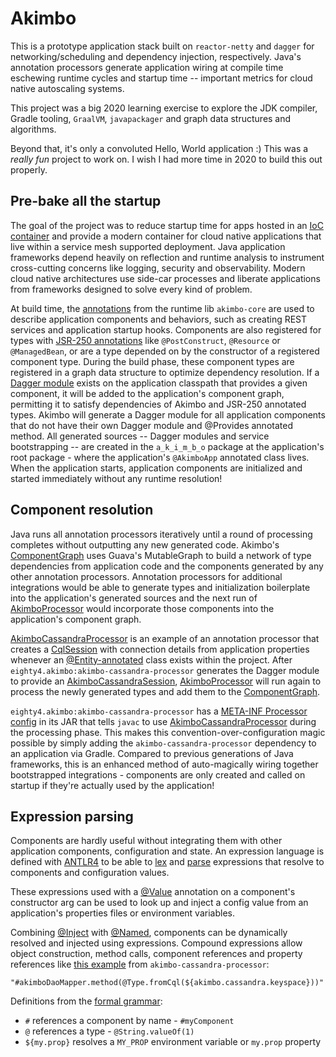 # Akimbo

This is a prototype application stack built on `reactor-netty` and `dagger` for networking/scheduling and dependency injection, respectively. Java's annotation processors generate application wiring at compile time eschewing runtime cycles and startup time -- important metrics for cloud native autoscaling systems.

This project was a big 2020 learning exercise to explore the JDK compiler, Gradle tooling, `GraalVM`, `javapackager` and graph data structures and algorithms.

Beyond that, it's only a convoluted Hello, World application :) This was a *really fun* project to work on. I wish I had more time in 2020 to build this out properly.

## Pre-bake all the startup

The goal of the project was to reduce startup time for apps hosted in an [IoC container](https://en.wikipedia.org/wiki/Inversion_of_control) and provide a modern container for cloud native applications that live within a service mesh supported deployment. Java application frameworks depend heavily on reflection and runtime analysis to instrument cross-cutting concerns like logging, security and observability. Modern cloud native architectures use side-car processes and liberate applications from frameworks designed to solve every kind of problem.

At build time, the [annotations](https://github.com/eighty4/akimbo/tree/main/akimbo-core/src/main/java/eighty4/akimbo/annotation) from the runtime lib `akimbo-core` are used to describe application components and behaviors, such as creating REST services and application startup hooks. Components are also registered for types with [JSR-250 annotations](https://en.wikipedia.org/wiki/Jakarta_Annotations#The_annotations) like `@PostConstruct`, `@Resource` or `@ManagedBean`, or are a type depended on by the constructor of a registered component type. During the build phase, these component types are registered in a graph data structure to optimize dependency resolution. If a [Dagger module](https://dagger.dev/dev-guide/) exists on the application classpath that provides a given component, it will be added to the application's component graph, permitting it to satisfy dependencies of Akimbo and JSR-250 annotated types. Akimbo will generate a Dagger module for all application components that do not have their own Dagger module and @Provides annotated method. All generated sources -- Dagger modules and service bootstrapping -- are created in the `a_k_i_m_b_o` package at the application's root package - where the application's `@AkimboApp` annotated class lives. When the application starts, application components are initialized and started immediately without any runtime resolution!

## Component resolution

Java runs all annotation processors iteratively until a round of processing completes without outputting any new generated code. Akimbo's [ComponentGraph](akimbo-processor/src/main/java/eighty4/akimbo/compile/resolution/ComponentGraph.java) uses Guava's MutableGraph to build a network of type dependencies from application code and the components generated by any other annotation processors. Annotation processors for additional integrations would be able to generate types and initialization boilerplate into the application's generated sources and the next run of [AkimboProcessor](akimbo-processor/src/main/java/eighty4/akimbo/compile/AkimboProcessor.java) would incorporate those components into the application's component graph.

[AkimboCassandraProcessor](akimbo-cassandra-processor/src/main/java/eighty4/akimbo/cassandra/compile/AkimboCassandraProcessor.java) is an example of an annotation processor that creates a [CqlSession](akimbo-cassandra/src/main/java/eighty4/akimbo/cassandra/AkimboCassandraSession.java) with connection details from application properties whenever an [@Entity-annotated](https://docs.datastax.com/en/drivers/java/4.3/com/datastax/oss/driver/api/mapper/annotations/Entity.html) class exists within the project. After `eighty4.akimbo:akimbo-cassandra-processor` generates the Dagger module to provide an [AkimboCassandraSession](akimbo-cassandra/src/main/java/eighty4/akimbo/cassandra/AkimboCassandraSession.java), [AkimboProcessor](akimbo-processor/src/main/java/eighty4/akimbo/compile/AkimboProcessor.java) will run again to process the newly generated types and add them to the [ComponentGraph](akimbo-processor/src/main/java/eighty4/akimbo/compile/resolution/ComponentGraph.java).

`eighty4.akimbo:akimbo-cassandra-processor` has a [META-INF Processor config](akimbo-cassandra-processor/src/main/resources/META-INF/services/javax.annotation.processing.Processor) in its JAR that tells `javac` to use [AkimboCassandraProcessor](akimbo-cassandra-processor/src/main/java/eighty4/akimbo/cassandra/compile/AkimboCassandraProcessor.java) during the processing phase. This makes this convention-over-configuration magic possible by simply adding the `akimbo-cassandra-processor` dependency to an application via Gradle. Compared to previous generations of Java frameworks, this is an enhanced method of auto-magically wiring together bootstrapped integrations - components are only created and called on startup if they're actually used by the application!

## Expression parsing

Components are hardly useful without integrating them with other application components, configuration and state. An expression language is defined with [ANTLR4](https://github.com/antlr/antlr4) to be able to [lex](akimbo-expressions/src/main/antlr/AkimboExpressionsLexer.g4) and [parse](akimbo-expressions/src/main/antlr/AkimboExpressionsParser.g4) expressions that resolve to components and configuration values.

These expressions used with a [@Value](akimbo-core/src/main/java/eighty4/akimbo/annotation/Value.java) annotation on a component's constructor arg can be used to look up and inject a config value from an application's properties files or environment variables.

Combining [@Inject](https://docs.oracle.com/javaee/6/api/javax/inject/Inject.html) with [@Named](https://docs.oracle.com/javaee/6/api/javax/inject/Named.html), components can be dynamically resolved and injected using expressions. Compound expressions allow object construction, method calls, component references and property references like [this example](akimbo-cassandra-processor/src/main/java/eighty4/akimbo/cassandra/compile/AkimboCassandraProcessor.java) from `akimbo-cassandra-processor`:

`"#akimboDaoMapper.method(@Type.fromCql(${akimbo.cassandra.keyspace}))"`

Definitions from the [formal grammar](akimbo-expressions/src/main/antlr/AkimboExpressionsLexer.g4):

* `#` references a component by name - `#myComponent`
* `@` references a type - `@String.valueOf(1)`
* `${my.prop}` resolves a `MY_PROP` environment variable or `my.prop` property
